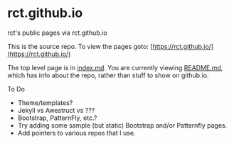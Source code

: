 # rct.github.io
rct's public pages via rct.github.io

This is the source repo. To view the pages goto: [https://rct.github.io/](https://rct.github.io/)

The top level page is in [index.md](index.hmd).   You are currently viewing [README.md](README.md), which has info about the repo, rather than stuff to show on github.io.

To Do
* Theme/templates?
* Jekyll vs Awestruct vs ???
* Bootstrap, PatternFly, etc.?
* Try adding some sample (but static) Bootstrap and/or Patternfly pages.
* Add pointers to various repos that I use.


